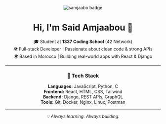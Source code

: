 <p align="center">
  <img src="https://badge.mediaplus.ma/darkblue/samjaabo" alt="samjaabo badge" />
</p>

<h1 align="center">Hi, I'm Said Amjaabou 👋</h1>

<p align="center">
  🎓 Student at <strong>1337 Coding School</strong> (42 Network) <br/>
  🛠️ Full-stack Developer | Passionate about clean code & strong APIs <br/>
  🌍 Based in Morocco | Building real-world apps with React & Django
</p>

---

<h3 align="center">🧰 Tech Stack</h3>

<p align="center">
  <strong>Languages:</strong> JavaScript, Python, C <br/>
  <strong>Frontend:</strong> React, HTML, CSS, Tailwind <br/>
  <strong>Backend:</strong> Django, REST APIs, GraphQL <br/>
  <strong>Tools:</strong> Git, Docker, Nginx, Linux, Postman
</p>

---

<p align="center"><em>💡 Always learning. Always building.</em></p>
